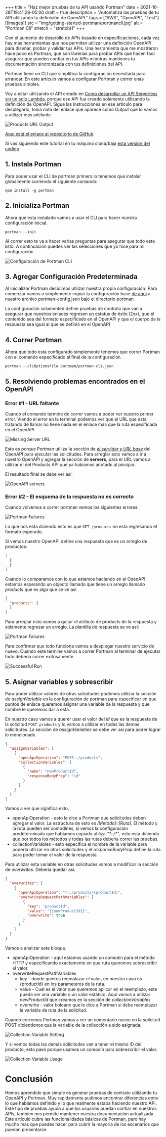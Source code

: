 +++
title = "Haz mejor pruebas de tu API usando Portman"
date =  2021-10-28T19:41:28-05:00
draft = true
description = "Automatiza las pruebas de tu API utilizando tu definición de OpenAPI."
tags = ["AWS", "OpenAPI", "Test"]
[[images]]
  src = "img/getting-started-portman/portmancli.jpg"
  alt = "Portman Cli"
  stretch = "stretchH"
+++

Con el aumento de desarollo de APIs basado en especificaciones, cada vez hay mas herramientas que nos permiten utilizar una definición OpenAPI para diseñar, probar y validar tus APIs. Una herramienta que me mostraron hace poco es Portman, que son librerias para probar APIs que hacen facíl asegurar que pueden confiar en tus APIs mientras mantienes tu documentación sincronizada con tus definiciones del API.

Portman tiene un CLI que simplifica la configuración necesitada para arrancar. En este artículo vamos a configurar Portman y correr unas pruebas simples.

Voy a estar utilizando el API creado en [Como desarrollar un API Serverless sin un solo Lambda](https://www.andmore.dev/blog/es/build-serverless-api-with-no-lambda/), porque ese API fue creado solamente utilizando la definición de OpenAPI. Sigue las instrucciones en ese artículo para desplegarlo, toma nota del enlace que aparece como Output que lo vamos a utilizar mas adelante.

![Products URL Output](/img/getting-started-portman/01.jpg)

[Aqui está el enlace al repositorio de GitHub](https://github.com/andmoredev/lambdaless-api)

Si vas siguiendo este tutorial en tu máquina clona/baja [esta version del código](https://github.com/andmoredev/lambdaless-api/tree/819fb40601cca07ec3157e25c950f3845dac7a9e)

## 1. Instala Portman
Para poder usar el CLI de portman primero lo tenemos que instalar globalmente corriendo el siguiente comando:

``` npm install -g portman ```

## 2. Inicializa Portman
Ahora que esta instalado vamos a usar el CLI para hacer nuestra configuración inicial.

``` portman --init ```

Al correr esto te va a hacer varias preguntas para asegurar que todo este listo. A continuación puedes ver las selecciones que yo hice para mi configuración.

![Configuración de Portman CLI](/img/getting-started-portman/02.jpg)

## 3. Agregar Configuración Predeterminada
Al inicializar Portman decidimos utilizar nuestra propia configuración. Para comenzar vamos a simplemente copiar la configuración base [de aqui](https://github.com/apideck-libraries/portman/blob/main/portman-config.default.json) a nuestro archivo portman-config.json bajo el directorio portman.

La configuración solamented define pruebas de contrato que van a asegurar que nuestros enlaces regresen un estatus de éxito (2xx), que el contenido sea del formato especificado en el OpenAPI y que el cuerpo de la respuesta sea igual al que se definió en el OpenAPI

## 4. Correr Portman

Ahora que todo esta configurado simplemente tenemos que correr Portman con el comando especificado al final de la configuración.

``` portman --cliOptionsFile portman/portman-cli.json  ```

## 5. Resolviendo problemas encontrados en el OpenAPI

### **Error #1 - URL faltante**
Cuando el comando termine de correr vamos a poder ver nuestro primer error. Viendo el error en la terminal podemos ver que el URL que esta tratando de llamar no tiene nada en el enlace mas que la ruta especificada en el OpenAPI.

![Missing Server URL](/img/getting-started-portman/03.jpg)

Esto es porque Portman utiliza la sección de *[el servidor y URL base](https://swagger.io/docs/specification/api-host-and-base-path/)* del OpenAPI para ejecutar las solicitudes. Para arreglar esto vamos a ir a nuestro OpenAPI y agregar la sección de **servers**, para el URL vamos a utilizar el del Products API que ya habiamos anotado al pincipio.

El resultado final se debe ver así:

![OpenAPI servers](/img/getting-started-portman/04.jpg)

### **Error #2 - El esquema de la respuesta no es correcto**
Cuando volvemos a correr portman vemos los siguientes errores.

![Portman Failures](/img/getting-started-portman/05.jpg)

Lo que nos esta diciendo esto es que `GET /products` no esta regresando el formato esperado.

Si vemos nuestro OpenAPI define una respuesta que es un arreglo de productos:

``` json
[
  {
  }
]
```

Cuando lo comparamos con lo que estamos haciendo en el OpenAPI estamos esperando un objecto llamado que tiene un arreglo llamado *products* que es algo que se ve así:
``` json
{
  "products": [
  ]
}
```

Para arreglar esto vamos a quitar el atributo de products de la respuesta y solamente regresar un arreglo.
La plantilla de respuesta se ve así:

![Portman Failures](/img/getting-started-portman/06.jpg)

Para confirmar que todo funciona vamos a desplegar nuestro servicio de nuevo. Cuando este termine vamos a correr Portman al terminar de ejecutar todo deberia correr exitosamente.

![Successful Run](/img/getting-started-portman/07.jpg)

## 5. Asignar variables y sobrescribir
Para poder utilizar valores de otras solicitudes podemos utilizar la sección de *assignVariable* en la configuración de portman para especificar en que puntos de enlace queremos asignar una variable de la respuesta y que nombre le queremos dar a esta.

En nuestro caso vamos a querer usar el valor del *id* que es la respuesta de la solicitud `POST products` y lo vamos a utilizar en todas las demas solicitudes. La sección de *assignVariables* se debe ver así para poder lograr lo mencionado.

``` json
{
  "assignVariables": [
    {
      "openApiOperation": "POST::/products",
      "collectionVariables": [
        {
          "name": "newProductId",
          "responseBodyProp": "id"
        }
      ]
    }
  ]
}
  ```

Vamos a ver que significa esto.

* openApiOperation - esto le dice a Portman que solicitudes deben agregar el valor. La estructura de esto es *[Metodo]::[Ruta]*. El método y la ruta pueden ser comodines, si vemos la configuración predeterminada que habiamos copiado utiliza *"\*::/\*"*, esto esta diciendo que por todos los métodos y todas las rutas deberia correr las pruebas.
* collectionVariables - esto específica el nombre de la variable para poderla utilizar en otras solicitudes y el *responseBodyProp* define la ruta para poder tomar el valor de la respuesta.

Para utilizar esta variable en otras solicitudes vamos a modificar la sección de *overwrites*. Debería quedar asi:
``` json
{
  "overwrites": [
    {
      "openApiOperation": "*::/products/{productId}",
      "overwriteRequestPathVariables": [
        {
          "key": "productId",
          "value": "{{newProductId}}",
          "overwrite": true
        }
      ]
    }
  ]
}
```

Vamos a analizar este bloque.

* openApiOperation - aquí estamos usando un comodín para el método HTTP y específicando exactamente en que ruta queremos sobrescribir el valor.
* overwriteRequestPathVariables
  * key - donde quieres reemplazar el valor, en nuestro caso es {productId} en los parameteros de la ruta.
  * value - Cual es el valor que queremos aplicar en el reemplazo, este puede ser una variable o un valor estático. Aqui vamos a utilizar *newProductId* que creamos en la sección de *collectionVariables*
  * overwrite - valor boleano que le dice a Portman si debe reemplazar la variable de ruta de la solicitud.

Cuando corremos Portman vamos a ver un comentario nuevo en la solicitud POST diciendonos que la variable de la collección a sido asignada.

![Collection Variable Setting](/img/getting-started-portman/08.jpg)

Y si vemos todas las demás solicitudes van a tener el mismo ID del producto, esto pasó porque usamos un comodín para sobrescribir el valor.

![Collection Variable Usage](/img/getting-started-portman/09.jpg)

# Conclusión
Hemos aprendido que simple es generar pruebas de contrato utilizando tu OpenAPI y Portman. Muy rapidamente pudimos encontrar diferencias entre lo que habiamos definido y lo que realmente estaba haciendo nuestro API.
Este tipo de pruebas ayuda a que los usuarios puedan confiar en nuestros APIs, tambíen nos permite mantener nuestra documentación actualizada.
Este artículo cubre las funcionalidades básicas de Portman, pero hay mucho mas que puedes hacer para cubrir la mayoria de los escenarios que puedan presentarse.